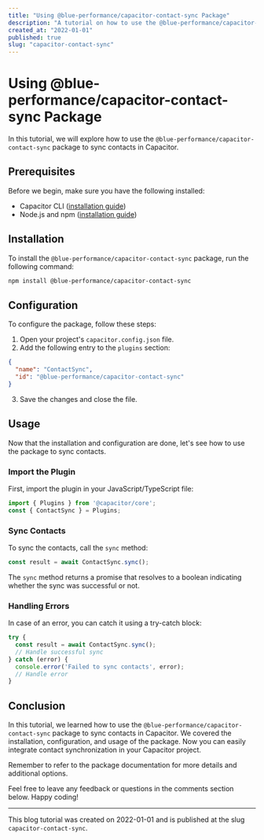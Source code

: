 ```yaml
---
title: "Using @blue-performance/capacitor-contact-sync Package"
description: "A tutorial on how to use the @blue-performance/capacitor-contact-sync package to sync contacts in Capacitor"
created_at: "2022-01-01"
published: true
slug: "capacitor-contact-sync"
---
```


# Using @blue-performance/capacitor-contact-sync Package

In this tutorial, we will explore how to use the `@blue-performance/capacitor-contact-sync` package to sync contacts in Capacitor.

## Prerequisites

Before we begin, make sure you have the following installed:

- Capacitor CLI ([installation guide](https://capacitorjs.com/docs/getting-started))
- Node.js and npm ([installation guide](https://nodejs.org))

## Installation

To install the `@blue-performance/capacitor-contact-sync` package, run the following command:

```bash
npm install @blue-performance/capacitor-contact-sync
```

## Configuration

To configure the package, follow these steps:

1. Open your project's `capacitor.config.json` file.
2. Add the following entry to the `plugins` section:

```json
{
  "name": "ContactSync",
  "id": "@blue-performance/capacitor-contact-sync"
}
```

3. Save the changes and close the file.

## Usage

Now that the installation and configuration are done, let's see how to use the package to sync contacts.

### Import the Plugin

First, import the plugin in your JavaScript/TypeScript file:

```typescript
import { Plugins } from '@capacitor/core';
const { ContactSync } = Plugins;
```

### Sync Contacts

To sync the contacts, call the `sync` method:

```typescript
const result = await ContactSync.sync();
```

The `sync` method returns a promise that resolves to a boolean indicating whether the sync was successful or not.

### Handling Errors

In case of an error, you can catch it using a try-catch block:

```typescript
try {
  const result = await ContactSync.sync();
  // Handle successful sync
} catch (error) {
  console.error('Failed to sync contacts', error);
  // Handle error
}
```

## Conclusion

In this tutorial, we learned how to use the `@blue-performance/capacitor-contact-sync` package to sync contacts in Capacitor. We covered the installation, configuration, and usage of the package. Now you can easily integrate contact synchronization in your Capacitor project.

Remember to refer to the package documentation for more details and additional options.

Feel free to leave any feedback or questions in the comments section below. Happy coding!

---

This blog tutorial was created on 2022-01-01 and is published at the slug `capacitor-contact-sync`.